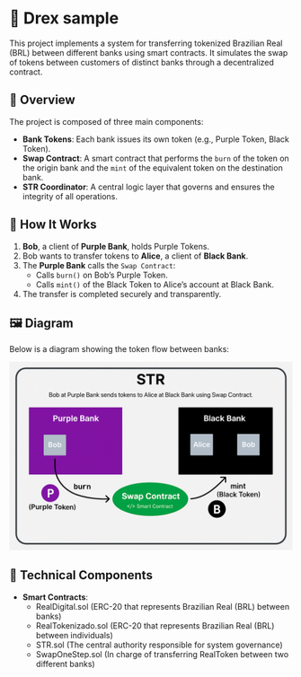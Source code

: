 # 💸 Drex sample

This project implements a system for transferring tokenized Brazilian Real (BRL) between different banks using smart contracts. It simulates the swap of tokens between customers of distinct banks through a decentralized contract.

## 📌 Overview

The project is composed of three main components:

- **Bank Tokens**: Each bank issues its own token (e.g., Purple Token, Black Token).
- **Swap Contract**: A smart contract that performs the `burn` of the token on the origin bank and the `mint` of the equivalent token on the destination bank.
- **STR Coordinator**: A central logic layer that governs and ensures the integrity of all operations.

## 🧠 How It Works

1. **Bob**, a client of **Purple Bank**, holds Purple Tokens.
2. Bob wants to transfer tokens to **Alice**, a client of **Black Bank**.
3. The **Purple Bank** calls the `Swap Contract`:
   - Calls `burn()` on Bob’s Purple Token.
   - Calls `mint()` of the Black Token to Alice’s account at Black Bank.
4. The transfer is completed securely and transparently.

## 🖼️ Diagram

Below is a diagram showing the token flow between banks:

![Drex sample](./diagram.png)

## 🧱 Technical Components

- **Smart Contracts**:
  - RealDigital.sol (ERC-20 that represents Brazilian Real (BRL) between banks)
  - RealTokenizado.sol (ERC-20 that represents Brazilian Real (BRL) between individuals)
  - STR.sol (The central authority responsible for system governance)
  - SwapOneStep.sol (In charge of transferring RealToken between two different banks)